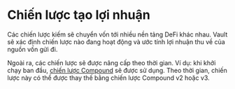 # Chiến lược tạo lợi nhuận

Các chiến lược kiếm sẽ chuyển vốn tới nhiều nền tảng DeFi khác nhau. Vault sẽ xác định chiến lược nào đang hoạt động và ước tính lợi nhuận thu về của nguồn vốn gửi đi.

Ngoài ra, các chiến lược sẽ được nâng cấp theo thời gian. Ví dụ: khi khởi chạy ban đầu, [chiến lược Compound](../supported-strategies/compound.md) sẽ được sử dụng. Theo thời gian, chiến lược này có thể được thay thế bằng chiến lược Compound v2 hoặc v3.

